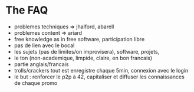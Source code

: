 <!-- TITLE: FAQ -->
<!-- SUBTITLE: Non-obvious answers to obvious issues, or vice versa -->

# The FAQ
- problemes techniques => jhalford, abarell
- problemes content => ariard
- free knowledge as in free software, participation libre
- pas de lien avec le bocal
- les sujets (pas de limites/on improvisera), software, projets, 
- le ton (non-academique, limpide, claire, en bon francais)
- partie anglais/francais
- trolls/crackers tout est enregistre chaque 5min, connexion avec le login
- le but : renforcer le p2p à 42, capitaliser et diffuser les connaissances de chaque promo